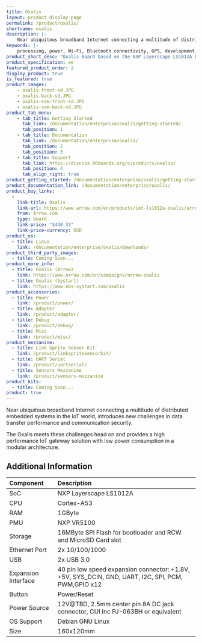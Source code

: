 ```yaml
---
title: Oxalis
layout: product-display-page
permalink: /product/oxalis/
shortname: oxalis
description: |-
	Near ubiquitous broadband Internet connecting a multitude of distributed embedded systems in the IoT world, introduces new challenges in data transfer performance and communication security. The Oxalis meets these challenges head on and provides a high performance IoT gateway solution with low power consumption in a modular architecture.
keywords: |-
    processing, power, Wi-Fi, Bluetooth connectivity, GPS, development, board, mid-tier, xilinx, fpga, processor, low cost, Product, Development, Platform, bitmain, sophon, edge, bm1880
product_short_desc: "Oxalis Board based on the NXP Layerscape LS1012A Processor"
product_specification: ee
featured_product_order: 2
display_product: true
is_featured: true
product_images:
    - oxalis-front-sd.JPG
    - oxalis-back-sd.JPG
    - oxalis-som-front-sd.JPG
    - oxalis-som-back-sd.JPG
product_tab_menu:
    - tab_title: Getting Started
      tab_link: /documentation/enterprise/oxalis/getting-started/
      tab_position: 1
    - tab_title: Documentation
      tab_link: /documentation/enterprise/oxalis/
      tab_position: 2
      tab_position: 3
    - tab_title: Support
      tab_link: https://discuss.96boards.org/c/products/oxalis/
      tab_position: 4
      tab_align_right: true
product_getting_started: /documentation/enterprise/oxalis/getting-started/
product_documentation_link: /documentation/enterprise/oxalis/
product_buy_links:
  -
    link-title: Oxalis
    link-url: https://www.arrow.com/en/products/iot-ls1012a-oxalis/arrow-development-tools
    from: Arrow.com
    type: board
    link-price: "$440.33"
    link-price-currency: USD
product_os:
  - title: Linux
    link: /documentation/enterprise/oxalis/downloads/
product_third_party_images:
  - title: Coming Soon...
product_more_info:
  - title: Oxalis (Arrow)
    link: https://www.arrow.com/en/campaigns/arrow-oxalis
  - title: Oxalis (Systart)
    link: https://www.ebs-systart.com/oxalis
product_accessories:
  - title: Power
    link: /product/power/
  - title: Adapter
    link: /product/adapter/
  - title: Debug
    link: /product/debug/
  - title: Misc
    link: /product/misc/
product_mezzanine:
  - title: Link Sprite Sensor Kit
    link: /product/linkspritesensorkit/
  - title: UART Serial
    link: /product/uartserial/
  - title: Sensors Mezzanine
    link: /product/sensors-mezzanine
product_kits:
  - title: Coming Soon...
product: true
---
```


Near ubiquitous broadband Internet connecting a multitude of distributed embedded systems in the IoT world, introduces new challenges in data transfer performance and communication security.

The Oxalis meets these challenges head on and provides a high performance IoT gateway solution with low power consumption in a modular architecture.

## Additional Information

|   Component          |   Description                                                                                    |
|:---------------------|:-------------------------------------------------------------------------------------------------|
|  SoC                 |   NXP Layerscape LS1012A                                                                         |
|  CPU                 |   Cortex-A53                                                                                     |
|  RAM                 |   1GByte                                                                                         |
|  PMU                 |   NXP VR5100                                                                                     |
|  Storage             |   16MByte SPI Flash for bootloader and RCW and MicroSD Card slot                                 |
|  Ethernet Port       |   2x 10/100/1000                                                                                 |
|  USB                 |   2x USB 3.0                                                                                     |
|  Expansion Interface |   40 pin low speed expansion connector: +1.8V, +5V, SYS_DCIN, GND, UART, I2C, SPI, PCM, PWM,GPIO x12 |
|  Button              |   Power/Reset                                                                                    |
|  Power Source        |   12V@TBD, 2.5mm center pin 8A DC jack connector, CUI Inc PJ-063BH or equivalent                 |
|  OS Support          |   Debian GNU Linux                                                                               |
|  Size                |   160x120mm                                                                                      |
